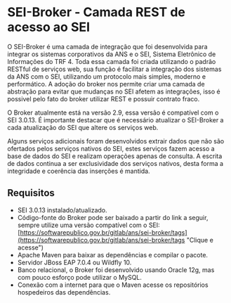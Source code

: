 # SEI-Broker - Camada REST de acesso ao SEI
O SEI-Broker é uma camada de integração que foi desenvolvida para integrar os sistemas corporativos da ANS e o SEI, Sistema Eletrônico de Informações do TRF 4. Toda essa camada foi criada utilizando o padrão RESTful de serviços web, sua função é facilitar a integração dos sistemas da ANS com o SEI, utilizando um protocolo mais simples, moderno e performático. A adoção do broker nos permite criar uma camada de abstração para evitar que mudanças no SEI afetem as integrações, isso é possivel pelo fato do broker utilizar REST e possuir contrato fraco.

O Broker atualmente está na versão 2.9, essa versão é compatível com o SEI 3.0.13. É importante destacar que é necessário atualizar o SEI-Broker a cada atualização do SEI que altere os serviços web.

Alguns serviços adicionais foram desenvolvidos extrair dados que não são ofertados pelos serviços nativos do SEI, estes serviços fazem acesso a base de dados do SEI e realizam operações apenas de consulta. A escrita de dados continua a ser exclusividade dos serviços nativos, desta forma a integridade e coerência das inserções é mantida.

## Requisitos
- SEI 3.0.13 instalado/atualizado.
- Código-fonte do Broker pode ser baixado a partir do link a seguir, sempre utilize uma versão compatível com o SEI: [https://softwarepublico.gov.br/gitlab/ans/sei-broker/tags](https://softwarepublico.gov.br/gitlab/ans/sei-broker/tags "Clique e acesse")
- Apache Maven para baixar as dependências e compilar o pacote.
- Servidor JBoss EAP 7.0.4 ou Wildfly 10.
- Banco relacional, o Broker foi desenvolvido usando Oracle 12g, mas com pouco esforço pode utilizar o MySQL.
- Conexão com a internet para que o Maven acesse os repositórios hospedeiros das dependências.